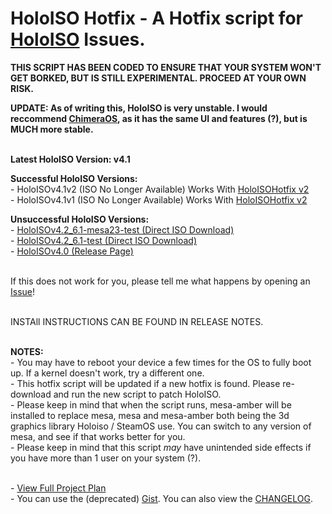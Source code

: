 # HoloISO Hotfix - A Hotfix script for [HoloISO](https://github.com/HoloISO/holoiso) Issues.

**THIS SCRIPT HAS BEEN CODED TO ENSURE THAT YOUR SYSTEM WON'T GET BORKED, BUT IS STILL EXPERIMENTAL. PROCEED AT YOUR OWN RISK.**

**UPDATE: As of writing this, HoloISO is very unstable. I would reccommend [ChimeraOS](https://chimeraos.org/), as it has the same UI and features (?), but is MUCH more stable.**

<br/>**Latest HoloISO Version: v4.1**

**Successful HoloISO Versions:**
<br/>\- HoloISOv4.1v2 (ISO No Longer Available) Works With [HoloISOHotfix v2](https://github.com/C7YPT0N1C/HoloISOHotfix/releases/tag/HoloISOv4.1v2)
<br/>\- HoloISOv4.1v1 (ISO No Longer Available) Works With [HoloISOHotfix v2](https://github.com/C7YPT0N1C/HoloISOHotfix/releases/tag/HoloISOv4.1v2)

**Unsuccessful HoloISO Versions:**
<br/>\- [HoloISOv4.2_6.1-mesa23-test (Direct ISO Download)](https://github.com/HoloISO/holoiso/suites/11660907619/artifacts/605836072)
<br/>\- [HoloISOv4.2_6.1-test (Direct ISO Download)](https://github.com/HoloISO/holoiso/suites/11524767163/artifacts/596186278)
<br/>\- [HoloISOv4.0 (Release Page)](https://github.com/HoloISO/holoiso/releases/tag/v4.0)

<br/>If this does not work for you, please tell me what happens by opening an [Issue](https://github.com/C7YPT0N1C/HoloISOHotfix/issues/new)!

<br/>INSTAll INSTRUCTIONS CAN BE FOUND IN RELEASE NOTES.

<br/>**NOTES:**
<br/>\- You may have to reboot your device a few times for the OS to fully boot up. If a kernel doesn't work, try a different one.
<br/>\- This hotfix script will be updated if a new hotfix is found. Please re-download and run the new script to patch HoloISO.
<br/>\- Please keep in mind that when the script runs, mesa-amber will be installed to replace mesa, mesa and mesa-amber both being the 3d graphics library Holoiso / SteamOS use. You can switch to any version of mesa, and see if that works better for you.
<br/>\- Please keep in mind that this script *may* have unintended side effects if you have more than 1 user on your system (?).

<br/>\- [View Full Project Plan](https://github.com/users/C7YPT0N1C/projects/4/views/3?sortedBy%5Bdirection%5D=asc&sortedBy%5BcolumnId%5D=Status)
<br/>\- You can use the (deprecated) [Gist](https://gist.github.com/C7YPT0N1C/5625ef6a40a558ed6584b6ed62a66419). You can also view the [CHANGELOG](/CHANGELOG).
